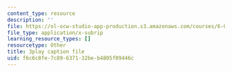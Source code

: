 ```yaml
---
content_type: resource
description: ''
file: https://ol-ocw-studio-app-production.s3.amazonaws.com/courses/6-0001-introduction-to-computer-science-and-programming-in-python-fall-2016/f6c6c8fe7c89637132beb4805f09446c_C_pgH5QhIZ8.srt
file_type: application/x-subrip
learning_resource_types: []
resourcetype: Other
title: 3play caption file
uid: f6c6c8fe-7c89-6371-32be-b4805f09446c
---
```

